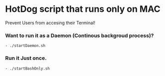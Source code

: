 # HotDog script that runs only on MAC
Prevent Users from accesing their Terminal!

### Want to run it as a Daemon (Continous backgroud process)? 
	- ./startDaemon.sh

### Run it Just once.
	- ./startBashOnly.sh
